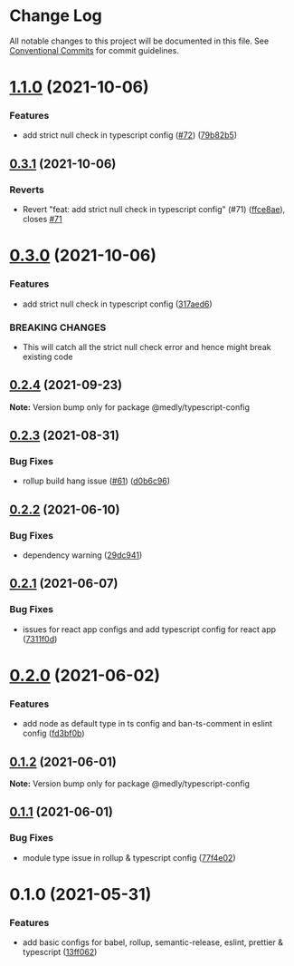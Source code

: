 # Change Log

All notable changes to this project will be documented in this file.
See [Conventional Commits](https://conventionalcommits.org) for commit guidelines.

# [1.1.0](https://github.com/medly/configs/compare/@medly/typescript-config@0.3.1...@medly/typescript-config@1.1.0) (2021-10-06)


### Features

* add strict null check in typescript config ([#72](https://github.com/medly/configs/issues/72)) ([79b82b5](https://github.com/medly/configs/commit/79b82b5beb8331d66d5c989993707abdbba534ec))





## [0.3.1](https://github.com/medly/configs/compare/@medly/typescript-config@0.3.0...@medly/typescript-config@0.3.1) (2021-10-06)


### Reverts

* Revert "feat: add strict null check in typescript config" (#71) ([ffce8ae](https://github.com/medly/configs/commit/ffce8ae9edfb0ce4552b21f4da419143421f4d1c)), closes [#71](https://github.com/medly/configs/issues/71)





# [0.3.0](https://github.com/medly/configs/compare/@medly/typescript-config@0.2.4...@medly/typescript-config@0.3.0) (2021-10-06)


### Features

* add strict null check in typescript config ([317aed6](https://github.com/medly/configs/commit/317aed688f4e7e26b1706158a05d2ccaae1b685f))


### BREAKING CHANGES

* This will catch all the strict null check error and hence might break existing code





## [0.2.4](https://github.com/medly/configs/compare/@medly/typescript-config@0.2.3...@medly/typescript-config@0.2.4) (2021-09-23)

**Note:** Version bump only for package @medly/typescript-config





## [0.2.3](https://github.com/medly/configs/compare/@medly/typescript-config@0.2.2...@medly/typescript-config@0.2.3) (2021-08-31)


### Bug Fixes

* rollup build hang issue ([#61](https://github.com/medly/configs/issues/61)) ([d0b6c96](https://github.com/medly/configs/commit/d0b6c968396f5c293839b6aabf780ccffbd45cab))





## [0.2.2](https://github.com/medly/configs/compare/@medly/typescript-config@0.2.1...@medly/typescript-config@0.2.2) (2021-06-10)


### Bug Fixes

* dependency warning ([29dc941](https://github.com/medly/configs/commit/29dc9416844032c6d3680fdbecaa3054af4f31f5))





## [0.2.1](https://github.com/medly/configs/compare/@medly/typescript-config@0.2.0...@medly/typescript-config@0.2.1) (2021-06-07)


### Bug Fixes

* issues for react app configs and add typescript config for react app ([7311f0d](https://github.com/medly/configs/commit/7311f0d210dfd264757b97375e504cc6c097074b))





# [0.2.0](https://github.com/medly/configs/compare/@medly/typescript-config@0.1.2...@medly/typescript-config@0.2.0) (2021-06-02)


### Features

* add node as default type in ts config and ban-ts-comment in eslint config ([fd3bf0b](https://github.com/medly/configs/commit/fd3bf0b9dbc71e4bc9bbe7e1e4cdff13e3371bb3))





## [0.1.2](https://github.com/medly/configs/compare/@medly/typescript-config@0.1.1...@medly/typescript-config@0.1.2) (2021-06-01)

**Note:** Version bump only for package @medly/typescript-config





## [0.1.1](https://github.com/medly/configs/compare/@medly/typescript-config@0.1.0...@medly/typescript-config@0.1.1) (2021-06-01)


### Bug Fixes

* module type issue in rollup & typescript config ([77f4e02](https://github.com/medly/configs/commit/77f4e02c6795b32c255cc2633fcd4dacbe0cc36a))





# 0.1.0 (2021-05-31)


### Features

* add basic configs for babel, rollup, semantic-release, eslint, prettier & typescript ([13ff062](https://github.com/medly/configs/commit/13ff0623177c58378914d01031328d71504653af))
